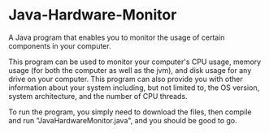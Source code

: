 # Java-Hardware-Monitor
A Java program that enables you to monitor the usage of certain components in your computer.

This program can be used to monitor your computer's CPU usage, memory usage (for both the computer as well as the jvm), and disk usage for any drive on your computer.
This program can also provide you with other information about your system including, but not limited to, the OS version, system architecture, and the number of CPU threads.

To run the program, you simply need to download the files, then compile and run "JavaHardwareMonitor.java", and you should be good to go.
